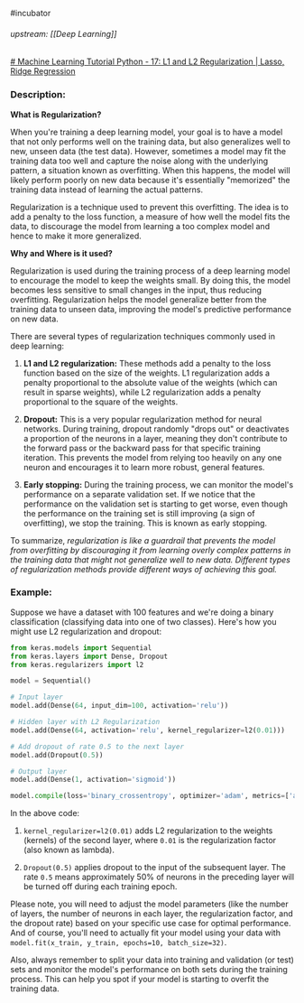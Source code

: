 #incubator 
###### upstream: [[Deep Learning]]

[# Machine Learning Tutorial Python - 17: L1 and L2 Regularization | Lasso, Ridge Regression](https://www.youtube.com/watch?v=VqKq78PVO9g&ab_channel=codebasics)

### Description: 

**What is Regularization?**

When you're training a deep learning model, your goal is to have a model that not only performs well on the training data, but also generalizes well to new, unseen data (the test data). However, sometimes a model may fit the training data too well and capture the noise along with the underlying pattern, a situation known as overfitting. When this happens, the model will likely perform poorly on new data because it's essentially "memorized" the training data instead of learning the actual patterns.

Regularization is a technique used to prevent this overfitting. The idea is to add a penalty to the loss function, a measure of how well the model fits the data, to discourage the model from learning a too complex model and hence to make it more generalized.

**Why and Where is it used?**

Regularization is used during the training process of a deep learning model to encourage the model to keep the weights small. By doing this, the model becomes less sensitive to small changes in the input, thus reducing overfitting. Regularization helps the model generalize better from the training data to unseen data, improving the model's predictive performance on new data.

There are several types of regularization techniques commonly used in deep learning:

1.  **L1 and L2 regularization:** These methods add a penalty to the loss function based on the size of the weights. L1 regularization adds a penalty proportional to the absolute value of the weights (which can result in sparse weights), while L2 regularization adds a penalty proportional to the square of the weights.
    
2.  **Dropout:** This is a very popular regularization method for neural networks. During training, dropout randomly "drops out" or deactivates a proportion of the neurons in a layer, meaning they don't contribute to the forward pass or the backward pass for that specific training iteration. This prevents the model from relying too heavily on any one neuron and encourages it to learn more robust, general features.
    
3.  **Early stopping:** During the training process, we can monitor the model's performance on a separate validation set. If we notice that the performance on the validation set is starting to get worse, even though the performance on the training set is still improving (a sign of overfitting), we stop the training. This is known as early stopping.
    

To summarize, *regularization is like a guardrail that prevents the model from overfitting by discouraging it from learning overly complex patterns in the training data that might not generalize well to new data. Different types of regularization methods provide different ways of achieving this goal.*

### Example:

Suppose we have a dataset with 100 features and we're doing a binary classification (classifying data into one of two classes). Here's how you might use L2 regularization and dropout:

```python
from keras.models import Sequential
from keras.layers import Dense, Dropout
from keras.regularizers import l2

model = Sequential()

# Input layer
model.add(Dense(64, input_dim=100, activation='relu'))

# Hidden layer with L2 Regularization
model.add(Dense(64, activation='relu', kernel_regularizer=l2(0.01)))

# Add dropout of rate 0.5 to the next layer
model.add(Dropout(0.5))

# Output layer
model.add(Dense(1, activation='sigmoid'))

model.compile(loss='binary_crossentropy', optimizer='adam', metrics=['accuracy'])

```

In the above code:

1.  `kernel_regularizer=l2(0.01)` adds L2 regularization to the weights (kernels) of the second layer, where `0.01` is the regularization factor (also known as lambda).
    
2.  `Dropout(0.5)` applies dropout to the input of the subsequent layer. The rate `0.5` means approximately 50% of neurons in the preceding layer will be turned off during each training epoch.
    

Please note, you will need to adjust the model parameters (like the number of layers, the number of neurons in each layer, the regularization factor, and the dropout rate) based on your specific use case for optimal performance. And of course, you'll need to actually fit your model using your data with `model.fit(x_train, y_train, epochs=10, batch_size=32)`.

Also, always remember to split your data into training and validation (or test) sets and monitor the model's performance on both sets during the training process. This can help you spot if your model is starting to overfit the training data.